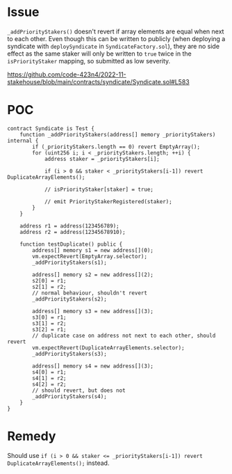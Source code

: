 # Issue

`_addPriorityStakers()` doesn't revert if array elements are equal when next to each other.
Even though this can be written to publicly (when deploying a syndicate with `deploySyndicate` in `SyndicateFactory.sol`), they are no side effect as the same staker will only be written to `true` twice in the `isPriorityStaker` mapping, so submitted as low severity.

https://github.com/code-423n4/2022-11-stakehouse/blob/main/contracts/syndicate/Syndicate.sol#L583

# POC

```solidity
contract Syndicate is Test {
    function _addPriorityStakers(address[] memory _priorityStakers) internal {
        if (_priorityStakers.length == 0) revert EmptyArray();
        for (uint256 i; i < _priorityStakers.length; ++i) {
            address staker = _priorityStakers[i];

            if (i > 0 && staker < _priorityStakers[i-1]) revert DuplicateArrayElements();

            // isPriorityStaker[staker] = true;

            // emit PriorityStakerRegistered(staker);
        }
    }

    address r1 = address(123456789);
    address r2 = address(12345678910);

    function testDuplicate() public {
        address[] memory s1 = new address[](0);
        vm.expectRevert(EmptyArray.selector);
        _addPriorityStakers(s1);

        address[] memory s2 = new address[](2);
        s2[0] = r1;
        s2[1] = r2;
        // normal behaviour, shouldn't revert
        _addPriorityStakers(s2);

        address[] memory s3 = new address[](3);
        s3[0] = r1;
        s3[1] = r2;
        s3[2] = r1;
        // duplicate case on address not next to each other, should revert
        vm.expectRevert(DuplicateArrayElements.selector);
        _addPriorityStakers(s3);

        address[] memory s4 = new address[](3);
        s4[0] = r1;
        s4[1] = r2;
        s4[2] = r2;
        // should revert, but does not
        _addPriorityStakers(s4);
    }
}
```

# Remedy

Should use `if (i > 0 && staker <= _priorityStakers[i-1]) revert DuplicateArrayElements();` instead.